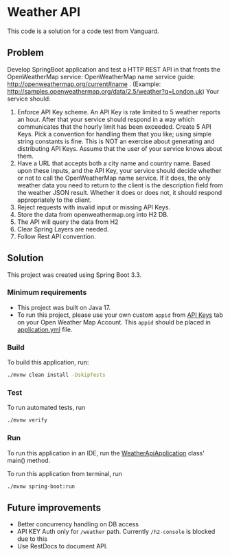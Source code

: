 # Weather API

This code is a solution for a code test from Vanguard.

## Problem

Develop SpringBoot application and test a HTTP REST API in that fronts the OpenWeatherMap service: OpenWeatherMap name service
guide: http://openweathermap.org/current#name . (Example: http://samples.openweathermap.org/data/2.5/weather?q=London,uk)
Your service should:

1. Enforce API Key scheme. An API Key is rate limited to 5 weather reports an hour. After that your service should respond in a way which
   communicates that the hourly limit has been exceeded. Create 5 API Keys. Pick a convention for handling them that you like; using simple
   string constants is fine. This is NOT an exercise about generating and distributing API Keys. Assume that the user of your service knows
   about them.
2. Have a URL that accepts both a city name and country name. Based upon these inputs, and the API Key, your service should decide whether
   or not to call the OpenWeatherMap name service. If it does, the only weather data you need to return to the client is the description
   field from the weather JSON result. Whether it does or does not, it should respond appropriately to the client.
3. Reject requests with invalid input or missing API Keys.
4. Store the data from openweathermap.org into H2 DB.
5. The API will query the data from H2
6. Clear Spring Layers are needed.
7. Follow Rest API convention.

## Solution

This project was created using Spring Boot 3.3.

### Minimum requirements

* This project was built on Java 17.
* To run this project, please use your own custom `appid` from [API Keys](https://home.openweathermap.org/api_keys) tab on your Open
  Weather Map Account. This `appid` should be placed in [application.yml](/src/main/resources/application.yml) file.

### Build

To build this application, run:

```bash
./mvnw clean install -DskipTests
```

### Test

To run automated tests, run

```bash
./mvnw verify
```

### Run

To run this application in an IDE, run
the [WeatherApiApplication](src/main/java/com/vanguard/codetest/weatherapi/WeatherApiApplication.java) class' main() method.

To run this application from terminal, run

```bash
./mvnw spring-boot:run
```

## Future improvements

* Better concurrency handling on DB access
* API KEY Auth only for `/weather` path. Currently `/h2-console` is blocked due to this
* Use RestDocs to document API.
